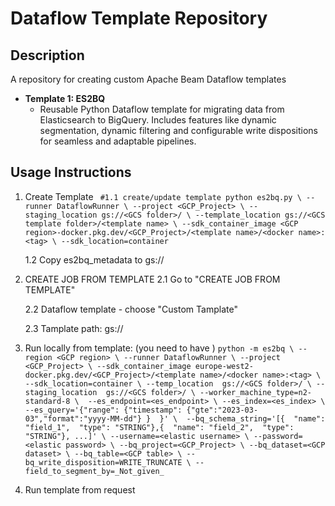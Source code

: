 # Dataflow Template Repository

## Description
A repository for creating custom Apache Beam Dataflow templates

* **Template 1: ES2BQ** 
  * Reusable Python Dataflow template for migrating data from Elasticsearch to BigQuery. Includes features like dynamic segmentation, dynamic filtering and configurable write dispositions for seamless and adaptable pipelines.


## Usage Instructions

1. Create Template
  `
 #1.1 create/update template
  python es2bq.py \
   --runner DataflowRunner \
   --project <GCP_Project> \
   --staging_location gs://<GCS folder>/ \
   --template_location gs://<GCS template folder>/<template name> \
    --sdk_container_image <GCP region>-docker.pkg.dev/<GCP_Project>/<template name>/<docker name>:<tag> \
    --sdk_location=container`

   1.2 Copy es2bq_metadata to  gs://<GCS template folder>

3. CREATE JOB FROM TEMPLATE
   2.1 Go to "CREATE JOB FROM TEMPLATE"

   2.2 Dataflow template - choose "Custom Tamplate"

   2.3 Tamplate path: gs://<GCS template folder>
   
4. Run locally from template: (you need to have )
  `
    python -m es2bq \
      --region <GCP region> \
      --runner DataflowRunner \
      --project <GCP_Project> \
      --sdk_container_image europe-west2-docker.pkg.dev/<GCP_Project>/<template name>/<docker name>:<tag> \
      --sdk_location=container \
      --temp_location  gs://<GCS folder>/ \
      --staging_location  gs://<GCS folder>/ \
      --worker_machine_type=n2-standard-8 \ 
      --es_endpoint=<es_endpoint> \
      --es_index=<es_index> \
      --es_query='{"range": {"timestamp": {"gte":"2023-03-03","format":"yyyy-MM-dd"} }  }' \ 
      --bq_schema_string='[{  "name": "field_1",  "type": "STRING"},{  "name": "field_2",  "type": "STRING"}, ...]' \
      --username=<elastic username> \
      --password=<elastic password> \
      --bq_project=<GCP_Project> \
      --bq_dataset=<GCP dataset> \
      --bq_table=<GCP table> \
      --bq_write_disposition=WRITE_TRUNCATE \
      --field_to_segment_by=_Not_given_
  `
6. Run template from request

  
